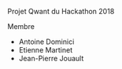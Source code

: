 Projet Qwant du Hackathon 2018

Membre
- Antoine Dominici
- Etienne Martinet
- Jean-Pierre Jouault

